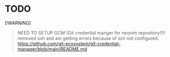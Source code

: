 # TODO
[!WARNING]
> NEED TO SETUP GCM (Git credential manger for neovim repository!)!! 
> removed ssh and am getting errors because of ssh not configured.
> https://github.com/git-ecosystem/git-credential-manager/blob/main/README.md

